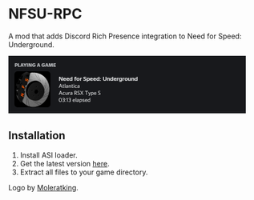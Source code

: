 # NFSU-RPC

A mod that adds Discord Rich Presence integration to Need for Speed: Underground.  

<img src="assets/presence.png">  

## Installation

1. Install ASI loader.
2. Get the latest version [here](https://github.com/wictornogueira/nfsu-rpc/releases/latest/download/nfsu-rpc.zip).
3. Extract all files to your game directory.

Logo by [Moleratking](https://www.deviantart.com/moleratking).

